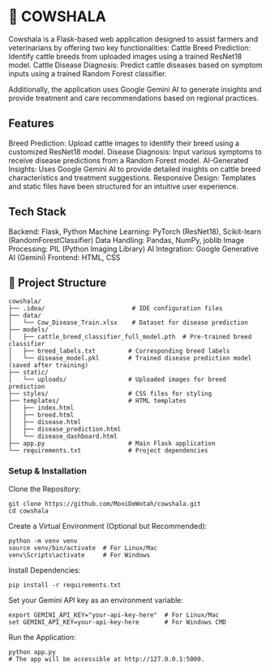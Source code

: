 # 🐄 COWSHALA

Cowshala is a Flask-based web application designed to assist farmers and veterinarians by offering two key functionalities:
Cattle Breed Prediction: Identify cattle breeds from uploaded images using a trained ResNet18 model.
Cattle Disease Diagnosis: Predict cattle diseases based on symptom inputs using a trained Random Forest classifier.

Additionally, the application uses Google Gemini AI to generate insights and provide treatment and care recommendations based on regional practices.

## Features
Breed Prediction: Upload cattle images to identify their breed using a customized ResNet18 model.
Disease Diagnosis: Input various symptoms to receive disease predictions from a Random Forest model.
AI-Generated Insights: Uses Google Gemini AI to provide detailed insights on cattle breed characteristics and treatment suggestions.
Responsive Design: Templates and static files have been structured for an intuitive user experience.

## Tech Stack
Backend: Flask, Python
Machine Learning: PyTorch (ResNet18), Scikit-learn (RandomForestClassifier)
Data Handling: Pandas, NumPy, joblib
Image Processing: PIL (Python Imaging Library)
AI Integration: Google Generative AI (Gemini)
Frontend: HTML, CSS

## 📁 Project Structure
```
cowshala/
├── .idea/                        # IDE configuration files
├── data/
│   └── Cow_Disease_Train.xlsx    # Dataset for disease prediction
├── models/
│   ├── cattle_breed_classifier_full_model.pth  # Pre-trained breed classifier
│   ├── breed_labels.txt         # Corresponding breed labels
│   └── disease_model.pkl        # Trained disease prediction model (saved after training)
├── static/
│   └── uploads/                 # Uploaded images for breed prediction
├── styles/                      # CSS files for styling
├── templates/                   # HTML templates
│   ├── index.html
│   ├── breed.html
│   ├── disease.html
│   ├── disease_prediction.html
│   └── disease_dashboard.html
├── app.py                       # Main Flask application
└── requirements.txt             # Project dependencies
```

### Setup & Installation

Clone the Repository:
```
git clone https://github.com/MoniDeWotah/cowshala.git
cd cowshala
```

Create a Virtual Environment (Optional but Recommended):
```
python -m venv venv
source venv/bin/activate  # For Linux/Mac
venv\Scripts\activate     # For Windows
```

Install Dependencies:
```
pip install -r requirements.txt
```

Set your Gemini API key as an environment variable:
```
export GEMINI_API_KEY="your-api-key-here"  # For Linux/Mac
set GEMINI_API_KEY=your-api-key-here       # For Windows CMD
```

Run the Application:
```
python app.py
# The app will be accessible at http://127.0.0.1:5000.
```
